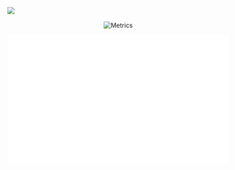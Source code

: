 <!-- [![My GitHub Stats](https://github-readme-stats.vercel.app/api/?username=kelcheone&count_private=true&theme=chartreuse-dark&showicons=true&hide=issues,contribs)]() -->

<!-- [![Top Langs](https://github-readme-stats.vercel.app/api/top-langs/?username=kelcheone&layout=compact&theme=chartreuse-dark)](https://github.com/kelcheone/github-readme-stats) -->

![](https://visitor-badge.laobi.icu/badge?page_id=kelcheone.kelcheone)

<!-- ![alt text](https://github.com/kelcheone/ReadME/blob/master/generated/overview.svg?raw=true) -->

<div align='center' >

![Metrics](https://metrics.lecoq.io/kelcheone?template=classic&followup=1&lines=1&introduction=1&languages=1&isocalendar=1&achievements=1&gists=1&stars=1&isocalendar.duration=half-year&languages.ignored=html%2C%20css&languages.limit=8&languages.sections=most-used&languages.colors=github&languages.details=percentage&languages.threshold=0.001%25&languages.indepth=true&languages.categories=markup%2C%20programming&languages.recent.categories=markup%2C%20programming&languages.recent.load=300&languages.recent.days=14&introduction.title=true&stars.limit=4&followup.sections=repositories&achievements.threshold=C&achievements.secrets=true&achievements.display=detailed&achievements.limit=10&config.timezone=Africa%2FNairobi)

![alt text](https://github.com/kelcheone/ReadME/blob/master/generated/languages.svg?raw=true)

</div>

<!---
kelcheone/kelcheone is a ✨ special ✨ repository because its `README.md` (this file) appears on your GitHub profile.
You can click the Preview link to take a look at your changes.
--->
